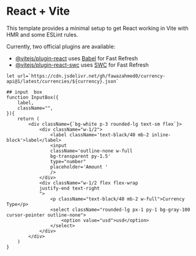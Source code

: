 # React + Vite

This template provides a minimal setup to get React working in Vite with HMR and some ESLint rules.

Currently, two official plugins are available:

- [@vitejs/plugin-react](https://github.com/vitejs/vite-plugin-react/blob/main/packages/plugin-react/README.md) uses [Babel](https://babeljs.io/) for Fast Refresh
- [@vitejs/plugin-react-swc](https://github.com/vitejs/vite-plugin-react-swc) uses [SWC](https://swc.rs/) for Fast Refresh
```
let url=`https://cdn.jsdelivr.net/gh/fawazahmed0/currency-api@1/latest/currencies/${currency}.json`

## input  box
function InputBox({
    label,
    className="",
}){
    return (
        <div className={`bg-white p-3 rounded-lg text-sm flex`}>
            <div className="w-1/2">
                <label className='text-black/40 mb-2 inline-block'>label</label>
                <input 
                className='outline-none w-full
                bg-transparent py-1.5'
                type="number" 
                placeholder='Amount '
                />
            </div>
            <div className="w-1/2 flex flex-wrap 
            justify-end text-right
            ">
                <p className="text-black/40 mb-2 w-full">Currency Type</p>
                <select className="rounded-lg px-1 py-1 bg-gray-100 cursor-pointer outline-none">
                    <option value="usd">usd</option>
                </select>
            </div>
        </div>
    )
}
